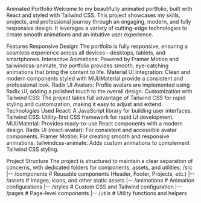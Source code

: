 Animated Portfolio
Welcome to my beautifully animated portfolio, built with React and styled with Tailwind CSS. This project showcases my skills, projects, and professional journey through an engaging, modern, and fully responsive design. It leverages a variety of cutting-edge technologies to create smooth animations and an intuitive user experience.

Features
Responsive Design: The portfolio is fully responsive, ensuring a seamless experience across all devices—desktops, tablets, and smartphones.
Interactive Animations: Powered by Framer Motion and tailwindcss-animate, the portfolio provides smooth, eye-catching animations that bring the content to life.
Material UI Integration: Clean and modern components styled with MUI/Material provide a consistent and professional look.
Radix UI Avatars: Profile avatars are implemented using Radix UI, adding a polished touch to the overall design.
Customization with Tailwind CSS: The project takes full advantage of Tailwind CSS for rapid styling and customization, making it easy to adjust and extend.
Technologies Used
React: A JavaScript library for building user interfaces.
Tailwind CSS: Utility-first CSS framework for rapid UI development.
MUI/Material: Provides ready-to-use React components with a modern design.
Radix UI (react-avatar): For consistent and accessible avatar components.
Framer Motion: For creating smooth and responsive animations.
tailwindcss-animate: Adds custom animations to complement Tailwind CSS styling.

Project Structure
The project is structured to maintain a clear separation of concerns, with dedicated folders for components, assets, and utilities:
/src
|-- /components       # Reusable components (Header, Footer, Projects, etc.)
|-- /assets           # Images, icons, and other static assets
|-- /animations       # Animation configurations
|-- /styles           # Custom CSS and Tailwind configuration
|-- /pages            # Page-level components
|-- /utils            # Utility functions and helpers
